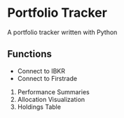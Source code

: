 # Portfolio Tracker

A portfolio tracker written with Python

## Functions
- Connect to IBKR
- Connect to Firstrade

1. Performance Summaries
2. Allocation Visualization
3. Holdings Table